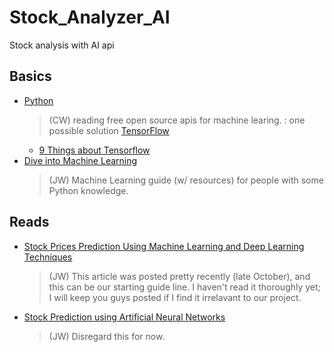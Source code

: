 # Stock_Analyzer_AI
Stock analysis with AI api

## Basics
* [Python]()
  >(CW) reading free open source apis for machine learing. : one possible solution [TensorFlow](https://www.tensorflow.org/)  
  * [9 Things about Tensorflow](https://hackernoon.com/9-things-you-should-know-about-tensorflow-9cf0a05e4995)
* [Dive into Machine Learning](https://github.com/hangtwenty/dive-into-machine-learning#readme)  
  >(JW) Machine Learning guide (w/ resources) for people with some Python knowledge.  

## Reads
* [Stock Prices Prediction Using Machine Learning and Deep Learning Techniques](https://www.analyticsvidhya.com/blog/2018/10/predicting-stock-price-machine-learningnd-deep-learning-techniques-python/)
  >(JW) This article was posted pretty recently (late October), and this can be our starting guide line. I haven't read it thoroughly yet; I will keep you guys posted if I find it irrelavant to our project.  
* [Stock Prediction using Artificial Neural Networks](https://pdfs.semanticscholar.org/4e59/7dfd9907e328c355a1c965fa6df51b07a932.pdf)  
  >(JW) Disregard this for now.  
